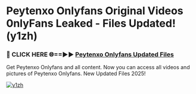 # Peytenxo Onlyfans Original Videos 0nlyFans Leaked - Files Updated! (y1zh)

<h3>🔴 CLICK HERE 🌐==►► <a href="https://best4dudes.click/HH4t6V" rel="nofollow">Peytenxo Onlyfans Updated Files</a></h3>

Get Peytenxo Onlyfans and all content. Now you can access all videos and pictures of Peytenxo Onlyfans. New Updated Files 2025!

[![y1zh](https://github.com/user-attachments/assets/8c521d6e-e6e3-4a75-9320-d58ab9d79d5b)](https://best4dudes.click/HH4t6V)
